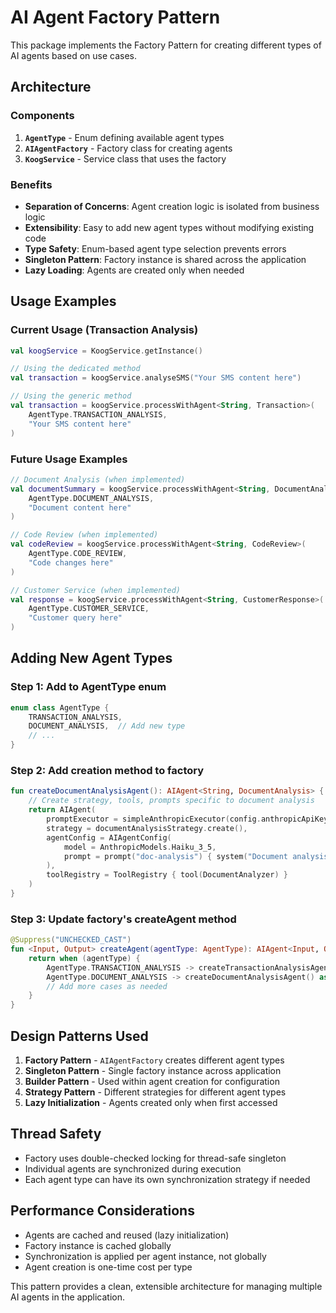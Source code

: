 # AI Agent Factory Pattern

This package implements the Factory Pattern for creating different types of AI agents based on use cases.

## Architecture

### Components

1. **`AgentType`** - Enum defining available agent types
2. **`AIAgentFactory`** - Factory class for creating agents
3. **`KoogService`** - Service class that uses the factory

### Benefits

- **Separation of Concerns**: Agent creation logic is isolated from business logic
- **Extensibility**: Easy to add new agent types without modifying existing code
- **Type Safety**: Enum-based agent type selection prevents errors
- **Singleton Pattern**: Factory instance is shared across the application
- **Lazy Loading**: Agents are created only when needed

## Usage Examples

### Current Usage (Transaction Analysis)
```kotlin
val koogService = KoogService.getInstance()

// Using the dedicated method
val transaction = koogService.analyseSMS("Your SMS content here")

// Using the generic method
val transaction = koogService.processWithAgent<String, Transaction>(
    AgentType.TRANSACTION_ANALYSIS, 
    "Your SMS content here"
)
```

### Future Usage Examples

```kotlin
// Document Analysis (when implemented)
val documentSummary = koogService.processWithAgent<String, DocumentAnalysis>(
    AgentType.DOCUMENT_ANALYSIS,
    "Document content here"
)

// Code Review (when implemented)
val codeReview = koogService.processWithAgent<String, CodeReview>(
    AgentType.CODE_REVIEW,
    "Code changes here"
)

// Customer Service (when implemented)
val response = koogService.processWithAgent<String, CustomerResponse>(
    AgentType.CUSTOMER_SERVICE,
    "Customer query here"
)
```

## Adding New Agent Types

### Step 1: Add to AgentType enum
```kotlin
enum class AgentType {
    TRANSACTION_ANALYSIS,
    DOCUMENT_ANALYSIS,  // Add new type
    // ...
}
```

### Step 2: Add creation method to factory
```kotlin
fun createDocumentAnalysisAgent(): AIAgent<String, DocumentAnalysis> {
    // Create strategy, tools, prompts specific to document analysis
    return AIAgent(
        promptExecutor = simpleAnthropicExecutor(config.anthropicApiKey),
        strategy = documentAnalysisStrategy.create(),
        agentConfig = AIAgentConfig(
            model = AnthropicModels.Haiku_3_5,
            prompt = prompt("doc-analysis") { system("Document analysis prompt...") }
        ),
        toolRegistry = ToolRegistry { tool(DocumentAnalyzer) }
    )
}
```

### Step 3: Update factory's createAgent method
```kotlin
@Suppress("UNCHECKED_CAST")
fun <Input, Output> createAgent(agentType: AgentType): AIAgent<Input, Output> {
    return when (agentType) {
        AgentType.TRANSACTION_ANALYSIS -> createTransactionAnalysisAgent() as AIAgent<Input, Output>
        AgentType.DOCUMENT_ANALYSIS -> createDocumentAnalysisAgent() as AIAgent<Input, Output>
        // Add more cases as needed
    }
}
```

## Design Patterns Used

1. **Factory Pattern** - `AIAgentFactory` creates different agent types
2. **Singleton Pattern** - Single factory instance across application
3. **Builder Pattern** - Used within agent creation for configuration
4. **Strategy Pattern** - Different strategies for different agent types
5. **Lazy Initialization** - Agents created only when first accessed

## Thread Safety

- Factory uses double-checked locking for thread-safe singleton
- Individual agents are synchronized during execution
- Each agent type can have its own synchronization strategy if needed

## Performance Considerations

- Agents are cached and reused (lazy initialization)
- Factory instance is cached globally
- Synchronization is applied per agent instance, not globally
- Agent creation is one-time cost per type

This pattern provides a clean, extensible architecture for managing multiple AI agents in the application.